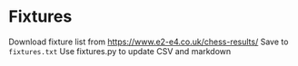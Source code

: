 # Fixtures

Download fixture list from https://www.e2-e4.co.uk/chess-results/
Save to `fixtures.txt`
Use fixtures.py to update CSV and markdown
